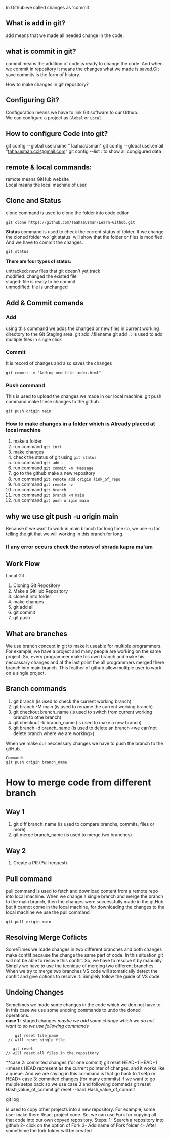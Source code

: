 In Github we called changes as 'commit 

<h2>What is add in git?</h2>
add means that we made all needed change in the code.

<h2>what is commit in git?</h2>
commit means the addition of code is ready to change the code. And when we commit in repository it means the changes what we made is saved.Git save commits is the form of history.

How to make changes in git repository?

<h2>Configuring Git?</h2>

Configuration means we have to link Git software to our Github.<br />
We can configure a project as `Global` or `Local`. 

<h2>How to configure Code into git?</h2>

git config --global user.name "TaahaaUsman"
git config --global user.email "taha.usman.ccl@gmail.com"
git config --list : to show all congigured data

<h2>remote & local commands:</h2>
remote means GitHub website<br />
Local means the local machine of user.

<h2>Clone and Status</h2>

clone command is used to clone the folder into code editor 

```
git clone https://github.com/TaahaaUsman/Learn-Github.git
```

**Status** command is used to check the current status of folder. If we change the cloned folder wo 'git status' will show that the folder or files is modified. And we have to commit the changes.

```
git status
```

**There are four types of status:**<br />

untracked:
new files that git doesn't yet track 
<br>modified:
changed the existed file
<br>staged:
file is ready to be commit
<br>unmodified:
file is unchanged

<h2>Add & Commit comands</h2>

<h3>Add</h3>

using this command we adds the changed or new files in current working directory to the Git Staging area.
git add .\filename
git add . : is used to add multiple files in single click

<h3>Commit</h3>

It is record of changes and also saves the changes

```
git commit -m "Adding new file index.html"
```

<h3>Push command</h3>

This is used to upload the changes we made in our local machine. git push command make these changes to the github.

```
git push origin main
```


<h3>How to make changes in a folder which is Already placed at local machine</h3>

1. make a folder
2. run command `git init`
3. make changes
4. check the status of git using `git status`
5. run command `git add .`
6. run command `git commit -m 'Message`
7. go to the github make a new repository
8. run command `git remote add origin link_of_repo`
9. run command `git remote -v` <verify that the remote location is exit or not>
10. run command `git branch` <is used to show the names of brach>
11. run command `git branch -M main` <is used to rename the branch>
12. run command `git push origin main`

<h2>why  we use git push -u origin main</h2>

Because if we want to work in main branch for long time so, we use -u for telling the git that we will working in this branch for long.

### If any error occurs check the notes of shrada kapra ma'am

## Work Flow

Local Git

1. Cloning Git Repository
2. Make a GitHub Repository
3. clone it into folder
4. make changes
5. git add all 
6. git commit 
7. git push

## What are branches

We use branch concept in git to make it useable for multiple programmers. For example, we have a project and many people are working on the same project. So, every programmer make his own branch and make his neccassary changes and at the last point the all programmers merged there branch into main branch. This feather of github allow multiple user to work on a single project.

## Branch commands

1. git branch (is used to check the current working branch)
2. git branch -M main (is used to rename the current working branch)
3. git checkout branch_name (is used to switch from current working branch to othe branch)
4. git checkout -b branch_name (is used to make a new branch)
5. git branch -d branch_name (is used to delete an branch <we can'not delete branch where we are working>)

When we make our neccessary changes we have to push the branch to the gitHub. 

```
Command:
git push origin branch_name
```


# How to merge code from different branch

## Way 1
1. git diff branch_name (is used to compare branchs, commits, files or more)
2. git merge branch_name (is used to merge two branches)

## Way 2

1. Create a PR (Pull request)

## Pull command

pull command is used to fetch and download content from a remote repo into local machine. When we change a single branch and merge the branch to the main branch, then the changes were successfully made in the gitHub but it cannot come in the local machine, for downloading the changes to the local machine we use the pull command

```
git pull origin main
```

## Resolving Merge Coflicts

SomeTimes we made changes in two different branches and both changes make conflit because the change the same part of code. In this situation git will not be able to resovle this conflit. So, we have to resolve it by manually.
<br />
Simplly we have to use the tecnique of merging two different branches. When we try to merge two branches VS code will atomatically detect the conflit and give options to resolve it. Simplely follow the guide of VS code.

## Undoing Changes
Sometimes we made some changes in the code which we don not have to. In this case we use some undoing commands to undo the doned operations.
<br />
**case 1 :** staged changes _maybe we add some change which we do not want to so we use following commands_

```
    git reset file_name
 // will reset single file
```

```
   git reset 
// will reset all files in the repository
```

**case 2: commited changes (for one commit)
    git reset HEAD~1
    HEAD~1 <means HEAD represent as the current pointer of changes, and it works like a queue. And we are saying in this command is that go back to 1 setp or HEAD>
case 3: commited changes (for many commits)
if we want to go mulple setps back so we use case 3 and following commads
    git reset Hash_value_of_commit <In this commad we copy the hash value of commit where we want to go and run the command>
    git reset --hard Hash_value_of_commit <using this commad these commits which are comes after the hash value will be removed form list>

git log <by using this command we check all changes and commits history>

<Fork command>
is used to copy other projects into a new repository. For example, some user make there React project code. So, we can use Fork for copying all that code into our own copyed repository.
Steps:
1- Search a repository into github
2- click on the option of Fork
3- Add name of Fork folder
4- After somethime the fork folder will be created
